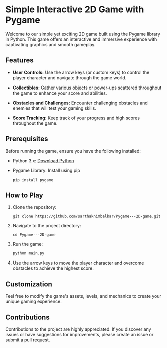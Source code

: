 # Simple Interactive 2D Game with Pygame

Welcome to our simple yet exciting 2D game built using the Pygame library in Python. This game offers an interactive and immersive experience with captivating graphics and smooth gameplay.

## Features

- **User Controls:** Use the arrow keys (or custom keys) to control the player character and navigate through the game world.

- **Collectibles:** Gather various objects or power-ups scattered throughout the game to enhance your score and abilities.

- **Obstacles and Challenges:** Encounter challenging obstacles and enemies that will test your gaming skills.

- **Score Tracking:** Keep track of your progress and high scores throughout the game.

## Prerequisites

Before running the game, ensure you have the following installed:

- Python 3.x: [Download Python](https://www.python.org/downloads/)

- Pygame Library: Install using pip

  ```
  pip install pygame
  ```

## How to Play

1. Clone the repository:

   ```
   git clone https://github.com/sarthaknimbalkar/Pygame---2D-game.git
   ```

2. Navigate to the project directory:

   ```
   cd Pygame---2D-game
   ```

3. Run the game:

   ```
   python main.py
   ```

4. Use the arrow keys to move the player character and overcome obstacles to achieve the highest score.


## Customization

Feel free to modify the game's assets, levels, and mechanics to create your unique gaming experience.

## Contributions

Contributions to the project are highly appreciated. If you discover any issues or have suggestions for improvements, please create an issue or submit a pull request.
